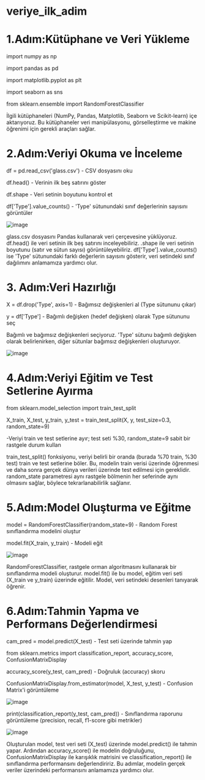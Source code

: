 # veriye_ilk_adim
# 1.Adım:Kütüphane ve Veri Yükleme

  import numpy as np
  
  import pandas as pd
  
  import matplotlib.pyplot as plt

  import seaborn as sns
  
  from sklearn.ensemble import RandomForestClassifier
  
İlgili kütüphaneleri (NumPy, Pandas, Matplotlib, Seaborn ve Scikit-learn) içe aktarıyoruz. Bu kütüphaneler veri manipülasyonu, görselleştirme ve makine öğrenimi için gerekli araçları sağlar.

# 2.Adım:Veriyi Okuma ve İnceleme

  df = pd.read_csv('glass.csv')  - CSV dosyasını oku
  
  df.head()  - Verinin ilk beş satırını göster
  
  df.shape  - Veri setinin boyutunu kontrol et
  
  df['Type'].value_counts()  - 'Type' sütunundaki sınıf değerlerinin sayısını görüntüler

![image](https://github.com/DilekDogan/veriye_ilk_adim/assets/79989171/73a30714-2dab-4469-a973-7f98f9d8daa9)


glass.csv dosyasını Pandas kullanarak veri çerçevesine yüklüyoruz. df.head() ile veri setinin ilk beş satırını inceleyebiliriz. .shape ile veri setinin boyutunu (satır ve sütun sayısı) görüntüleyebiliriz. df['Type'].value_counts() ise 'Type' sütunundaki farklı değerlerin sayısını gösterir, veri setindeki sınıf dağılımını anlamamıza yardımcı olur.

# 3. Adım:Veri Hazırlığı
   
 X = df.drop('Type', axis=1)  - Bağımsız değişkenleri al (Type sütununu çıkar)
 
 y = df['Type']  - Bağımlı değişken (hedef değişken) olarak Type sütununu seç
 
Bağımlı ve bağımsız değişkenleri seçiyoruz. 'Type' sütunu bağımlı değişken olarak belirlenirken, diğer sütunlar bağımsız değişkenleri oluşturuyor.

![image](https://github.com/DilekDogan/veriye_ilk_adim/assets/79989171/03213509-7aaa-4b99-869b-7e0fdd819015)

# 4.Adım:Veriyi Eğitim ve Test Setlerine Ayırma

  from sklearn.model_selection import train_test_split
  
  X_train, X_test, y_train, y_test = train_test_split(X, y, test_size=0.3, random_state=9)

  -Veriyi train ve test setlerine ayır; test seti %30, random_state=9 sabit bir rastgele durum kullan

train_test_split() fonksiyonu, veriyi belirli bir oranda (burada %70 train, %30 test) train ve test setlerine böler. Bu, modelin train verisi üzerinde öğrenmesi ve daha sonra gerçek dünya verileri üzerinde test edilmesi için gereklidir. random_state parametresi aynı rastgele bölmenin her seferinde aynı olmasını sağlar, böylece tekrarlanabilirlik sağlanır.

# 5.Adım:Model Oluşturma ve Eğitme
  model = RandomForestClassifier(random_state=9)  - Random Forest sınıflandırma modelini oluştur
  
  model.fit(X_train, y_train)  - Modeli eğit
  
![image](https://github.com/DilekDogan/veriye_ilk_adim/assets/79989171/5a57dba5-d445-4e9c-85fb-65c7eb15b318)

RandomForestClassifier, rastgele orman algoritmasını kullanarak bir sınıflandırma modeli oluşturur. model.fit() ile bu model, eğitim veri seti (X_train ve y_train) üzerinde eğitilir. Model, veri setindeki desenleri tanıyarak öğrenir.

# 6.Adım:Tahmin Yapma ve Performans Değerlendirmesi

cam_pred = model.predict(X_test)  - Test seti üzerinde tahmin yap

from sklearn.metrics import classification_report, accuracy_score, ConfusionMatrixDisplay

accuracy_score(y_test, cam_pred)  - Doğruluk (accuracy) skoru

  
ConfusionMatrixDisplay.from_estimator(model, X_test, y_test) - Confusion Matrix'i görüntüleme

![image](https://github.com/DilekDogan/veriye_ilk_adim/assets/79989171/92ee52d3-d195-40ce-9f4d-e61bafcdc43f)


print(classification_report(y_test, cam_pred)) - Sınıflandırma raporunu görüntüleme (precision, recall, f1-score gibi metrikler)

![image](https://github.com/DilekDogan/veriye_ilk_adim/assets/79989171/431d6901-896a-4c20-9051-7b08ba1d4571)


Oluşturulan model, test veri seti (X_test) üzerinde model.predict() ile tahmin yapar. Ardından accuracy_score() ile modelin doğruluğunu, ConfusionMatrixDisplay ile karışıklık matrisini ve classification_report() ile sınıflandırma performansını değerlendiririz. Bu adımlar, modelin gerçek veriler üzerindeki performansını anlamamıza yardımcı olur.
